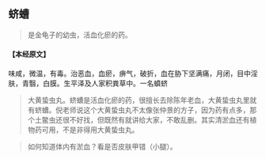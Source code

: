 ## 蛴螬

> 是金龟子的幼虫，活血化瘀的药。

#### 【本经原文】
味咸，微温，有毒。治恶血，血瘀，痹气，破折，血在胁下坚满痛，月闭，目中淫肤，青翳，白膜。生平泽及人家积粪草中。一名蟦蛴

> 大黄蛰虫丸。蛴螬是活血化瘀的药，很擅长去除陈年老血，大黄蛰虫丸里就有蛴螬。倪老师说这个大黄蛰虫丸不太像张仲景的方子，因为药有点多，那个土鳖虫还很不好找，但既然有就讲给大家，不敢乱删。其实清淤血还有植物药可用，不是非得用大黄蛰虫丸。

> 如何知道体内有淤血？‍‍看是否皮肤甲错（小腿）。